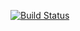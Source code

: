 [![Build Status](https://travis-ci.org/Jeetman/110Lab5.svg?branch=master)](https://travis-ci.org/Jeetman/110Lab5)
